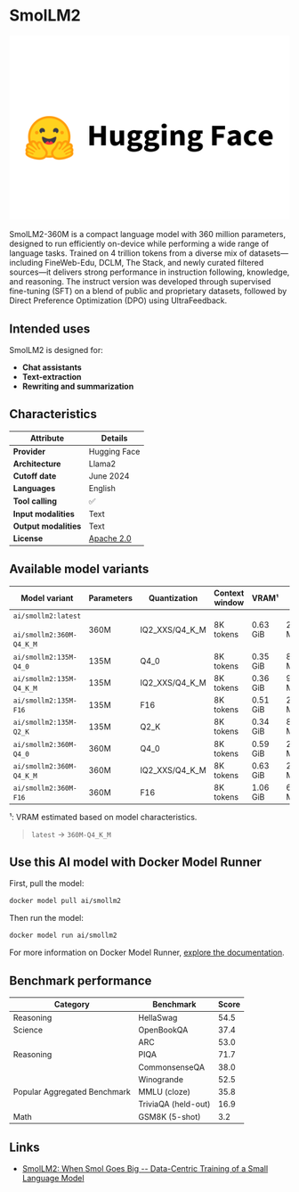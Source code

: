 # SmolLM2

![logo](https://github.com/docker/model-cards/raw/refs/heads/main/logos/hugginfface-280x184-overview@2x.svg)

SmolLM2-360M is a compact language model with 360 million parameters, designed to run efficiently on-device while performing a wide range of language tasks. Trained on 4 trillion tokens from a diverse mix of datasets—including FineWeb-Edu, DCLM, The Stack, and newly curated filtered sources—it delivers strong performance in instruction following, knowledge, and reasoning. The instruct version was developed through supervised fine-tuning (SFT) on a blend of public and proprietary datasets, followed by Direct Preference Optimization (DPO) using UltraFeedback.

## Intended uses

SmolLM2 is designed for:

- **Chat assistants** 
- **Text-extraction**
- **Rewriting and summarization**

## Characteristics

| Attribute             | Details       |
|---------------------- |---------------|
| **Provider**          | Hugging Face  |
| **Architecture**      | Llama2        |
| **Cutoff date**       | June 2024     |
| **Languages**         | English       |
| **Tool calling**      | ✅            |
| **Input modalities**  | Text          |
| **Output modalities** | Text          |
| **License**           | [Apache 2.0](https://www.apache.org/licenses/LICENSE-2.0) |


## Available model variants

| Model variant | Parameters | Quantization | Context window | VRAM¹ | Size |
|---------------|------------|--------------|----------------|------|-------|
| `ai/smollm2:latest`<br><br>`ai/smollm2:360M-Q4_K_M` | 360M | IQ2_XXS/Q4_K_M | 8K tokens | 0.63 GiB | 256.35 MB |
| `ai/smollm2:135M-Q4_0` | 135M | Q4_0 | 8K tokens | 0.35 GiB | 85.77 MB |
| `ai/smollm2:135M-Q4_K_M` | 135M | IQ2_XXS/Q4_K_M | 8K tokens | 0.36 GiB | 98.87 MB |
| `ai/smollm2:135M-F16` | 135M | F16 | 8K tokens | 0.51 GiB | 256.63 MB |
| `ai/smollm2:135M-Q2_K` | 135M | Q2_K | 8K tokens | 0.34 GiB | 82.41 MB |
| `ai/smollm2:360M-Q4_0` | 360M | Q4_0 | 8K tokens | 0.59 GiB | 216.80 MB |
| `ai/smollm2:360M-Q4_K_M` | 360M | IQ2_XXS/Q4_K_M | 8K tokens | 0.63 GiB | 256.35 MB |
| `ai/smollm2:360M-F16` | 360M | F16 | 8K tokens | 1.06 GiB | 690.24 MB |

¹: VRAM estimated based on model characteristics.

> `latest` → `360M-Q4_K_M`

## Use this AI model with Docker Model Runner

First, pull the model:

```bash
docker model pull ai/smollm2
```

Then run the model:

```bash
docker model run ai/smollm2
```

For more information on Docker Model Runner, [explore the documentation](https://docs.docker.com/desktop/features/model-runner/).

## Benchmark performance

| Category                     | Benchmark                   | Score |
|------------------------------|---------------------------- |-------|
| Reasoning                    | HellaSwag                   | 54.5  |
| Science                      | OpenBookQA                  | 37.4  |
|                              | ARC                         | 53.0  |
| Reasoning                    | PIQA                        | 71.7  |
|                              | CommonsenseQA               | 38.0  |
|                              | Winogrande                  | 52.5  |
| Popular Aggregated Benchmark | MMLU (cloze)                | 35.8  |
|                              | TriviaQA (held-out)         | 16.9  |
| Math	                       | GSM8K (5-shot)              | 3.2   |


## Links

- [SmolLM2: When Smol Goes Big -- Data-Centric Training of a Small Language Model](https://arxiv.org/abs/2502.02737) 
